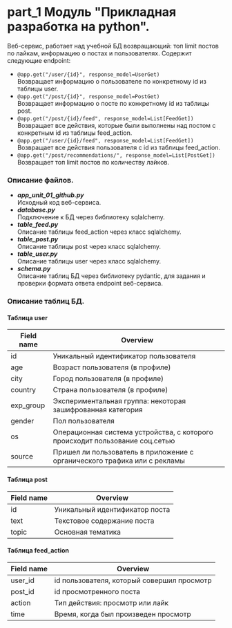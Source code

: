 # part_1 Модуль "Прикладная разработка на python".  
Веб-сервис, работает над учебной БД возвращающий: топ limit постов по лайкам, информацию о постах и пользователях. Содержит следующие endpoint:
* `@app.get("/user/{id}", response_model=UserGet)`  
Возвращает информацию о пользователе по конкретному id из таблицы user.
* `@app.get("/post/{id}", response_model=PostGet)`  
Возвращает информацию о посте по конкретному id из таблицы post.
* `@app.get("/post/{id}/feed", response_model=List[FeedGet])`  
Возвращает все действия, которые были выполнены над постом с конкретным id из таблицы feed_action.
* `@app.get("/user/{id}/feed", response_model=List[FeedGet])`  
Возвращает все действия пользователя с id из таблицы feed_action.  
* `@app.get("/post/recommendations/", response_model=List[PostGet])`  
Возвращает топ limit постов по количеству лайков.  

### Описание файлов.

* ___app_unit_01_github.py___  
Исходный код веб-сервиса.
* ___database.py___  
Подключение к БД через библиотеку sqlalchemy.
* ___table_feed.py___  
Описание таблицы feed_action через класс sqlalchemy.
* ___table_post.py___  
Описание таблицы post через класс sqlalchemy.
* ___table_user.py___  
Описание таблицы user через класс sqlalchemy.
* ___schema.py___  
Описание таблиц БД через библиотеку pydantic, для задания и проверки формата ответа endpoint веб-сервиса.

### Описание таблиц БД.

#### Таблица user  

| Field name | Overview |
| --------------- | ------------------ |
| id | Уникальный идентификатор пользователя |
| age | Возраст пользователя (в профиле) |
| city | Город пользователя (в профиле) |
| country | Страна пользователя (в профиле) |
| exp_group | Экспериментальная группа: некоторая зашифрованная категория |
| gender | Пол пользователя |
| os | Операционная система устройства, с которого происходит пользование соц.сетью |
| source | Пришел ли пользователь в приложение с органического трафика или с рекламы |  
#### Таблица post
| Field name | Overview |
| --------------- | ------------------ |  
| id | Уникальный идентификатор поста |  
| text | Текстовое содержание поста |  
| topic | Основная тематика |  
#### Таблица feed_action
| Field name | Overview |
| --------------- | ------------------ |  
| user_id | id пользователя, который совершил просмотр |  
| post_id | id просмотренного поста |  
| action | Тип действия: просмотр или лайк |  
| time | Время, когда был произведен просмотр |  